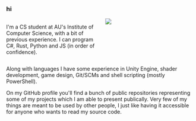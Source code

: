 ### hi

<div style="overflow: hidden; position: relative">
  <p style="float: left; margin-right: 15px; width:50%">I'm a CS student at AU's Institute of Computer Science, with a bit of previous experience.
  I can program C#, Rust, Python and JS (in order of confidence).</p>
  <img style="float: left" src="https://github-readme-stats.vercel.app/api/top-langs?username=Mikkelens&show_icons=true&locale=en&layout=compact&theme=nightowl"/>
</div>

<p>Along with languages I have some experience in Unity Engine, shader development, game design, Git/SCMs and shell scripting (mostly PowerShell).</p>

<p>On my GitHub profile you'll find a bunch of public repositories representing some of my projects which I am able to present publically. Very few of my things are meant to be used by other people, I just like having it accessible for anyone who wants to read my source code.</p>
